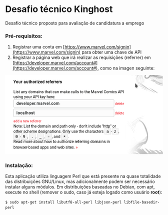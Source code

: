 # Desafio técnico Kinghost
Desafio técnico proposto para avaliação de candidatura a emprego

### Pré-requisitos:
1. Registrar uma conta em [https://www.marvel.com/signin](https://www.marvel.com/signin) para obter uma chave de API
2. Registrar a página web que irá realizar as requisições (referrer) em [https://developer.marvel.com/account#](https://developer.marvel.com/account#), como na imagen seguinte:

![](screenshot01.png)


### Instalação:
Esta aplicação utiliza linguagem Perl que está presente na quase totalidade das distribuições GNU/Linux, mas adicionalmente podem ser necessário instalar alguns módulos. Em distribuições baseadas no Debian, com apt, execute no shell (remover o sudo, caso já esteja logado como usuário **root**):

`$ sudo apt-get install libutf8-all-perl libjson-perl libfile-basedir-perl`

